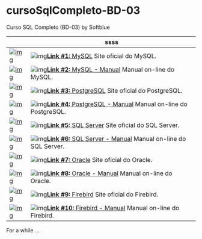 # cursoSqlCompleto-BD-03
Curso SQL Completo (BD-03) by Softblue

|                                                              | ssss                                                         |
| ------------------------------------------------------------ | ------------------------------------------------------------ |
| [![img](https://static.softblue.com.br/images/sbv2/sbv2_studentIconExercicies.png)](http://www.mysql.com/) | ![img](https://static.softblue.com.br/images/sbv2/sbv2_empty.png)[**Link #1:** MySQL](http://www.mysql.com/) Site oficial do MySQL. |
| [![img](https://static.softblue.com.br/images/sbv2/sbv2_studentIconExercicies.png)](http://dev.mysql.com/doc/index.html) | ![img](https://static.softblue.com.br/images/sbv2/sbv2_empty.png)[**Link #2:** MySQL - Manual](http://dev.mysql.com/doc/index.html) Manual on-line do MySQL. |
| [![img](https://static.softblue.com.br/images/sbv2/sbv2_studentIconExercicies.png)](http://www.postgresql.org/) | ![img](https://static.softblue.com.br/images/sbv2/sbv2_empty.png)[**Link #3:** PostgreSQL](http://www.postgresql.org/) Site oficial do PostgreSQL. |
| [![img](https://static.softblue.com.br/images/sbv2/sbv2_studentIconExercicies.png)](http://www.postgresql.org/docs/manuals) | ![img](https://static.softblue.com.br/images/sbv2/sbv2_empty.png)[**Link #4:** PostgreSQL - Manual](http://www.postgresql.org/docs/manuals) Manual on-line do PostgreSQL. |
| [![img](https://static.softblue.com.br/images/sbv2/sbv2_studentIconExercicies.png)](http://www.microsoft.com/sqlserver) | ![img](https://static.softblue.com.br/images/sbv2/sbv2_empty.png)[**Link #5:** SQL Server](http://www.microsoft.com/sqlserver) Site oficial do SQL Server. |
| [![img](https://static.softblue.com.br/images/sbv2/sbv2_studentIconExercicies.png)](http://msdn.microsoft.com/pt-br/library/ms130214.aspx) | ![img](https://static.softblue.com.br/images/sbv2/sbv2_empty.png)[**Link #6:** SQL Server - Manual](http://msdn.microsoft.com/pt-br/library/ms130214.aspx) Manual on-line do SQL Server. |
| [![img](https://static.softblue.com.br/images/sbv2/sbv2_studentIconExercicies.png)](http://www.oracle.com/) | ![img](https://static.softblue.com.br/images/sbv2/sbv2_empty.png)[**Link #7:** Oracle](http://www.oracle.com/) Site oficial do Oracle. |
| [![img](https://static.softblue.com.br/images/sbv2/sbv2_studentIconExercicies.png)](http://www.oracle.com/technology/documentation/index.html) | ![img](https://static.softblue.com.br/images/sbv2/sbv2_empty.png)[**Link #8:** Oracle - Manual](http://www.oracle.com/technology/documentation/index.html) Manual on-line do Oracle. |
| [![img](https://static.softblue.com.br/images/sbv2/sbv2_studentIconExercicies.png)](http://www.firebirdsql.org/) | ![img](https://static.softblue.com.br/images/sbv2/sbv2_empty.png)[**Link #9:** Firebird](http://www.firebirdsql.org/) Site oficial do Firebird. |
| [![img](https://static.softblue.com.br/images/sbv2/sbv2_studentIconExercicies.png)](http://www.firebirdsql.org/index.php?op=doc) | ![img](https://static.softblue.com.br/images/sbv2/sbv2_empty.png)[**Link #10:** Firebird - Manual](http://www.firebirdsql.org/index.php?op=doc) Manual on-line do Firebird. |

For a while ...

